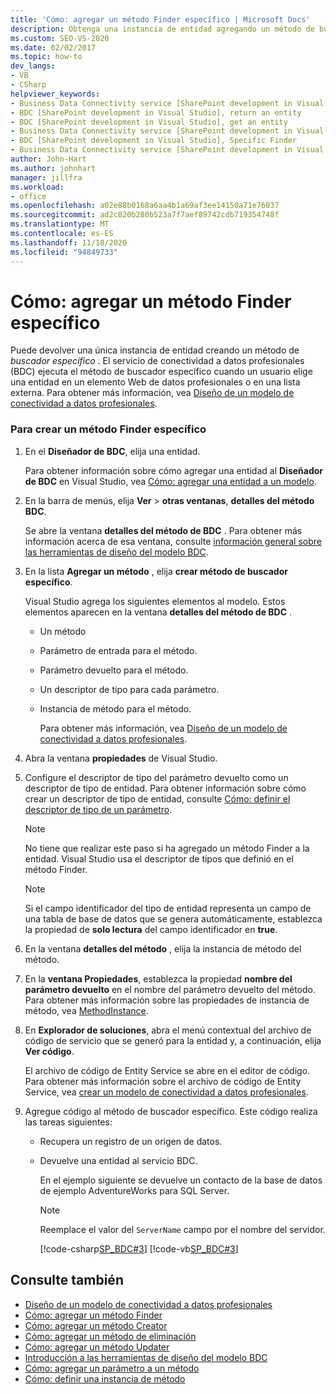 ```yaml
---
title: 'Cómo: agregar un método Finder específico | Microsoft Docs'
description: Obtenga una instancia de entidad agregando un método de buscador. El servicio BDC llama al método cuando un usuario elige una entidad en un elemento Web de datos profesionales o en una lista externa.
ms.custom: SEO-VS-2020
ms.date: 02/02/2017
ms.topic: how-to
dev_langs:
- VB
- CSharp
helpviewer_keywords:
- Business Data Connectivity service [SharePoint development in Visual Studio], Specific Finder
- BDC [SharePoint development in Visual Studio], return an entity
- BDC [SharePoint development in Visual Studio], get an entity
- Business Data Connectivity service [SharePoint development in Visual Studio], return an entity
- BDC [SharePoint development in Visual Studio], Specific Finder
- Business Data Connectivity service [SharePoint development in Visual Studio], get an entity
author: John-Hart
ms.author: johnhart
manager: jillfra
ms.workload:
- office
ms.openlocfilehash: a02e88b0168a6aa4b1a69af3ee14150a71e76037
ms.sourcegitcommit: ad2c820b280b523a7f7aef89742cdb719354748f
ms.translationtype: MT
ms.contentlocale: es-ES
ms.lasthandoff: 11/18/2020
ms.locfileid: "94849733"
---
```

# <a name="how-to-add-a-specific-finder-method"></a>Cómo: agregar un método Finder específico
  Puede devolver una única instancia de entidad creando un método de *buscador específico* . El servicio de conectividad a datos profesionales (BDC) ejecuta el método de buscador específico cuando un usuario elige una entidad en un elemento Web de datos profesionales o en una lista externa. Para obtener más información, vea [Diseño de un modelo de conectividad a datos profesionales](../sharepoint/designing-a-business-data-connectivity-model.md).

### <a name="to-create-a-specific-finder-method"></a>Para crear un método Finder específico

1. En el **Diseñador de BDC**, elija una entidad.

    Para obtener información sobre cómo agregar una entidad al **Diseñador de BDC** en Visual Studio, vea [Cómo: agregar una entidad a un modelo](../sharepoint/how-to-add-an-entity-to-a-model.md).

2. En la barra de menús, elija **Ver**  >  **otras ventanas**, **detalles del método BDC**.

    Se abre la ventana **detalles del método de BDC** . Para obtener más información acerca de esa ventana, consulte [información general sobre las herramientas de diseño del modelo BDC](../sharepoint/bdc-model-design-tools-overview.md).

3. En la lista **Agregar un método** , elija **crear método de buscador específico**.

    Visual Studio agrega los siguientes elementos al modelo. Estos elementos aparecen en la ventana **detalles del método de BDC** .

   - Un método

   - Parámetro de entrada para el método.

   - Parámetro devuelto para el método.

   - Un descriptor de tipo para cada parámetro.

   - Instancia de método para el método.

     Para obtener más información, vea [Diseño de un modelo de conectividad a datos profesionales](../sharepoint/designing-a-business-data-connectivity-model.md).

4. Abra la ventana **propiedades** de Visual Studio.

5. Configure el descriptor de tipo del parámetro devuelto como un descriptor de tipo de entidad. Para obtener información sobre cómo crear un descriptor de tipo de entidad, consulte [Cómo: definir el descriptor de tipo de un parámetro](../sharepoint/how-to-define-the-type-descriptor-of-a-parameter.md).

   > [!NOTE]
   > No tiene que realizar este paso si ha agregado un método Finder a la entidad. Visual Studio usa el descriptor de tipos que definió en el método Finder.

   > [!NOTE]
   > Si el campo identificador del tipo de entidad representa un campo de una tabla de base de datos que se genera automáticamente, establezca la propiedad de **solo lectura** del campo identificador en **true**.

6. En la ventana **detalles del método** , elija la instancia de método del método.

7. En la **ventana Propiedades**, establezca la propiedad **nombre del parámetro devuelto** en el nombre del parámetro devuelto del método. Para obtener más información sobre las propiedades de instancia de método, vea [MethodInstance](/previous-versions/office/developer/sharepoint-2010/ee556838(v=office.14)).

8. En **Explorador de soluciones**, abra el menú contextual del archivo de código de servicio que se generó para la entidad y, a continuación, elija **Ver código**.

    El archivo de código de Entity Service se abre en el editor de código. Para obtener más información sobre el archivo de código de Entity Service, vea [crear un modelo de conectividad a datos profesionales](../sharepoint/creating-a-business-data-connectivity-model.md).

9. Agregue código al método de buscador específico. Este código realiza las tareas siguientes:

   - Recupera un registro de un origen de datos.

   - Devuelve una entidad al servicio BDC.

     En el ejemplo siguiente se devuelve un contacto de la base de datos de ejemplo AdventureWorks para SQL Server.

     > [!NOTE]
     > Reemplace el valor del `ServerName` campo por el nombre del servidor.

     [!code-csharp[SP_BDC#3](../sharepoint/codesnippet/CSharp/SP_BDC/bdcmodel1/contactservice.cs#3)]
     [!code-vb[SP_BDC#3](../sharepoint/codesnippet/VisualBasic/sp_bdc/bdcmodel1/contactservice.vb#3)]

## <a name="see-also"></a>Consulte también
- [Diseño de un modelo de conectividad a datos profesionales](../sharepoint/designing-a-business-data-connectivity-model.md)
- [Cómo: agregar un método Finder](../sharepoint/how-to-add-a-finder-method.md)
- [Cómo: agregar un método Creator](../sharepoint/how-to-add-a-creator-method.md)
- [Cómo: agregar un método de eliminación](../sharepoint/how-to-add-a-deleter-method.md)
- [Cómo: agregar un método Updater](../sharepoint/how-to-add-an-updater-method.md)
- [Introducción a las herramientas de diseño del modelo BDC](../sharepoint/bdc-model-design-tools-overview.md)
- [Cómo: agregar un parámetro a un método](../sharepoint/how-to-add-a-parameter-to-a-method.md)
- [Cómo: definir una instancia de método](../sharepoint/how-to-define-a-method-instance.md)
